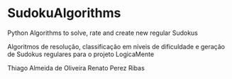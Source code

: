 # SudokuAlgorithms
Python Algorithms to solve, rate and create new regular Sudokus

Algoritmos de resolução, classificação em níveis de dificuldade e geração de Sudokus regulares para o projeto LogicaMente

Thiago Almeida de Oliveira
Renato Perez Ribas
